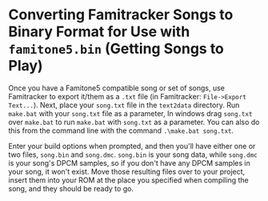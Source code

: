 # Converting Famitracker Songs to Binary Format for Use with `famitone5.bin` (Getting Songs to Play)
Once you have a Famitone5 compatible song or set of songs, use Famitracker
to export it/them as a `.txt` file (in Famitracker: `File->Export Text...`).  Next, place your `song.txt` file
in the `text2data` directory.  Run `make.bat` with your `song.txt` file as a parameter,
In windows drag `song.txt` over `make.bat` to run `make.bat` with `song.txt` as a parameter.  You can also do this
from the command line with the command `.\make.bat song.txt`.

Enter your build options when prompted, and then you'll
have either one or two files, `song.bin` and `song.dmc`.  `song.bin` is your song data, while `song.dmc` is your
song's DPCM samples, so if you don't have any DPCM samples in your song, it won't exist.  Move those
resulting files over to your project, insert them into your ROM at the place you specified when compiling the song,
and they should be ready to go.